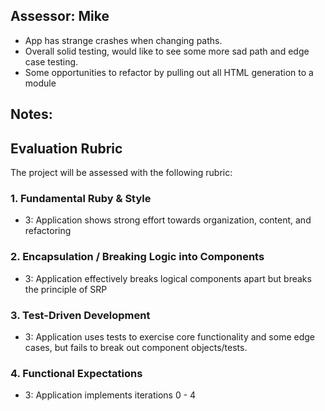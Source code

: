 ## Assessor: Mike
* App has strange crashes when changing paths.
* Overall solid testing, would like to see some more sad path and edge case testing.
* Some opportunities to refactor by pulling out all HTML generation to a module

## Notes:

## Evaluation Rubric

The project will be assessed with the following rubric:

### 1. Fundamental Ruby & Style
*   3: Application shows strong effort towards organization, content, and refactoring

### 2. Encapsulation / Breaking Logic into Components
*   3: Application effectively breaks logical components apart but breaks the principle of SRP

### 3. Test-Driven Development
*   3: Application uses tests to exercise core functionality and some edge cases, but fails to break out component objects/tests.

### 4. Functional Expectations
*   3: Application implements iterations 0 - 4
